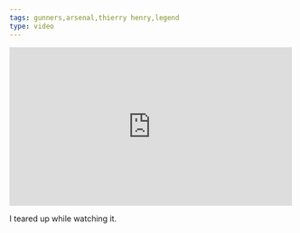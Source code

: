 ```yaml
---
tags: gunners,arsenal,thierry henry,legend
type: video
---
```

<iframe width="500" height="281" src="http://www.youtube.com/embed/0ejI30Yx6UA?wmode=transparent&autohide=1&egm=0&hd=1&iv_load_policy=3&modestbranding=1&rel=0&showinfo=0&showsearch=0" frameborder="0" allowfullscreen></iframe>
<p>I teared up while watching it.</p>
